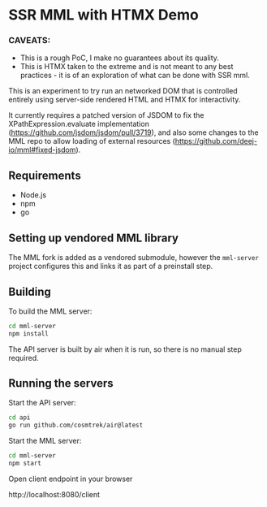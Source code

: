 # SSR MML with HTMX Demo

### CAVEATS:
- This is a rough PoC, I make no guarantees about its quality.
- This is HTMX taken to the extreme and is not meant to any best practices - it is
of an exploration of what can be done with SSR mml.

This is an experiment to try run an networked DOM that is controlled entirely
using server-side rendered HTML and HTMX for interactivity.

It currently requires a patched version of JSDOM to fix the
XPathExpression.evaluate implementation
(https://github.com/jsdom/jsdom/pull/3719), and also some changes to the MML
repo to allow loading of external resources
(https://github.com/deej-io/mml#fixed-jsdom).

## Requirements

- Node.js
- npm
- go

## Setting up vendored MML library

The MML fork is added as a vendored submodule, however the `mml-server` project
configures this and links it as part of a preinstall step.

## Building

To build the MML server:

```bash
cd mml-server
npm install
```

The API server is built by air when it is run, so there is no manual step required.

## Running the servers

Start the API server:

```bash
cd api
go run github.com/cosmtrek/air@latest
```

Start the MML server:
```bash
cd mml-server
npm start
```

Open client endpoint in your browser

http://localhost:8080/client

